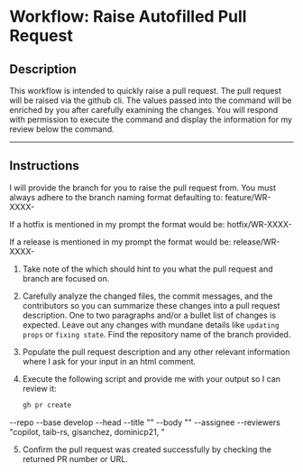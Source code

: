 # Workflow: Raise Autofilled Pull Request

## Description

This workflow is intended to quickly raise a pull request.  The pull request will be raised via the github cli.  The values passed into the command will be enriched by you after carefully examining the changes.  You will respond with permission to execute the command and display the information for my review below the command.

---

## Instructions

I will provide the branch for you to raise the pull request from.
You must always adhere to the branch naming format defaulting to:
feature/WR-XXXX-<pull-request-title-hyphenated>

If a hotfix is mentioned in my prompt the format would be:
hotfix/WR-XXXX-<pull-request-title-hyphenated>

If a release is mentioned in my prompt the format would be:
release/WR-XXXX-<pull-request-title-hyphenated>

1. Take note of the <pull-request-title-hyphenated> which should hint to you what the pull request and branch are focused on.
2. Carefully analyze the changed files, the commit messages, and the
   contributors so you can summarize these changes into a pull request description.  One to two
   paragraphs and/or a bullet list of changes is expected.  Leave out any
   changes with mundane details like `updating props` or `fixing state`.  Find
   the repository name of the branch provided.
3. Populate the pull request description and any other relevant information
   where I ask for your input in an html comment.
4. Execute the following script and provide me with your output so I can review it:

   ```bash
   gh pr create

  --repo <!-- The repository name you identified in step 2 -->
  --base develop
  --head <!-- The feature branch I provided you in step 1 -->
  --title "<!-- The feature branch I provided you in step 1 -->"
  --body "<!-- The pull request description you crafted from step 1 -->"
  --assignee <!-- The assignee you identified in step 1 -->
  --reviewers "copilot, taib-rs, gisanchez, dominicp21, <!-- And any other reviewers you identified in step 2. -->"

5. Confirm the pull request was created successfully by checking the returned PR number or URL.
